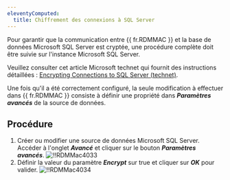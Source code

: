 ```yaml
---
eleventyComputed:
  title: Chiffrement des connexions à SQL Server
---
```

Pour garantir que la communication entre {{ fr.RDMMAC }} et la base de données Microsoft SQL Server est cryptée, une procédure complète doit être suivie sur l'instance Microsoft SQL Server.

Veuillez consulter cet article Microsoft technet qui fournit des instructions détaillées : [Encrypting Connections to SQL Server (technet)](https://technet.microsoft.com/en-us/library/ms189067(v=sql.105).aspx).

Une fois qu'il a été correctement configuré, la seule modification à effectuer dans {{ fr.RDMMAC }} consiste à définir une propriété dans ***Paramètres avancés*** de la source de données.

## Procédure

1. Créer ou modifier une source de données Microsoft SQL Server. Accéder à l'onglet ***Avancé*** et cliquer sur le bouton ***Paramètres avancés***.
![!!RDMMac4033](https://cdnweb.devolutions.net/docs/fr/rdm/mac/RdmMac4033.png)
1. Définir la valeur du paramètre ***Encrypt*** sur true et cliquer sur ***OK*** pour valider.
![!!RDMMac4034](https://cdnweb.devolutions.net/docs/fr/rdm/mac/RdmMac4034.png)
